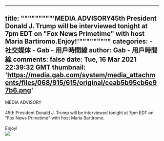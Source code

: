 
---
title: """""""""'MEDIA ADVISORY45th President Donald J. Trump will be interviewed tonight at 7pm EDT on "Fox News Primetime" with host Maria Bartiromo.Enjoy!'"""""""""
categories: 
    - 社交媒体
    - Gab - 用戶時間線
author: Gab - 用戶時間線
comments: false
date: Tue, 16 Mar 2021 22:39:32 GMT
thumbnail: 'https://media.gab.com/system/media_attachments/files/068/915/615/original/ceab5b95cb6e97b6.png'
---

<div>   
MEDIA ADVISORY<br><br>45th President Donald J. Trump will be interviewed tonight at 7pm EDT on "Fox News Primetime" with host Maria Bartiromo.<br><br>Enjoy!<br><img src="https://media.gab.com/system/media_attachments/files/068/915/615/original/ceab5b95cb6e97b6.png" referrerpolicy="no-referrer">  
</div>
            